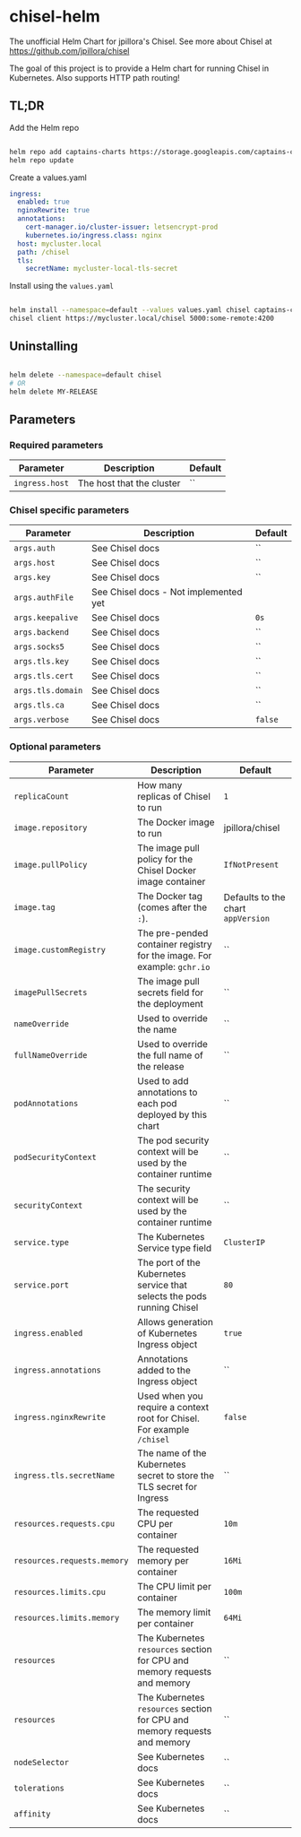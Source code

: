 # chisel-helm
The unofficial Helm Chart for jpillora's Chisel. See more about Chisel at https://github.com/jpillora/chisel

The goal of this project is to provide a Helm chart for running Chisel in Kubernetes. Also supports HTTP path routing!

## TL;DR

Add the Helm repo
```bash

helm repo add captains-charts https://storage.googleapis.com/captains-charts
helm repo update

```

Create a values.yaml
```yaml
ingress:
  enabled: true
  nginxRewrite: true
  annotations:
    cert-manager.io/cluster-issuer: letsencrypt-prod
    kubernetes.io/ingress.class: nginx
  host: mycluster.local
  path: /chisel
  tls:
    secretName: mycluster-local-tls-secret
```

Install using the `values.yaml`
```bash

helm install --namespace=default --values values.yaml chisel captains-charts/chisel
chisel client https://mycluster.local/chisel 5000:some-remote:4200

```


## Uninstalling
```bash

helm delete --namespace=default chisel
# OR
helm delete MY-RELEASE

```

## Parameters

### Required parameters

| Parameter                      | Description                                     | Default |
| ------------------------- | ----------------------------------------------- | ----- |
| `ingress.host` | The host that the cluster  | `` |

### Chisel specific parameters

| Parameter                      | Description                                     | Default |
| ------------------------- | ----------------------------------------------- | ----- |
| `args.auth` | See Chisel docs | `` |
| `args.host` | See Chisel docs | `` |
| `args.key` | See Chisel docs | `` |
| `args.authFile` | See Chisel docs - Not implemented yet | |
| `args.keepalive` | See Chisel docs | `0s` |
| `args.backend` | See Chisel docs | `` |
| `args.socks5` | See Chisel docs | `` |
| `args.tls.key` | See Chisel docs | `` |
| `args.tls.cert` | See Chisel docs | `` |
| `args.tls.domain` | See Chisel docs | `` |
| `args.tls.ca` | See Chisel docs | `` |
| `args.verbose` | See Chisel docs | `false` |


### Optional parameters

| Parameter                      | Description                                     | Default |
| ------------------------- | ----------------------------------------------- | ----- |
| `replicaCount`    | How many replicas of Chisel to run                    | `1` |
| `image.repository` | The Docker image to run | jpillora/chisel  |
| `image.pullPolicy` | The image pull policy for the Chisel Docker image container | `IfNotPresent` |
| `image.tag` | The Docker tag (comes after the `:`). | Defaults to the chart `appVersion` |
| `image.customRegistry` | The pre-pended container registry for the image. For example: `gchr.io` | `` |
| `imagePullSecrets` | The image pull secrets field for the deployment | `` |
| `nameOverride` | Used to override the name | `` |
| `fullNameOverride` | Used to override the full name of the release | `` |
| `podAnnotations` | Used to add annotations to each pod deployed by this chart | `` |
| `podSecurityContext` | The pod security context will be used by the container runtime | `` |
| `securityContext` | The security context will be used by the container runtime | `` |
| `service.type` | The Kubernetes Service type field | `ClusterIP` |
| `service.port` | The port of the Kubernetes service that selects the pods running Chisel | `80` |
| `ingress.enabled` | Allows generation of Kubernetes Ingress object | `true` |
| `ingress.annotations` | Annotations added to the Ingress object | `` |
| `ingress.nginxRewrite` | Used when you require a context root for Chisel. For example `/chisel` | `false` |
| `ingress.tls.secretName` | The name of the Kubernetes secret to store the TLS secret for Ingress | `` |
| `resources.requests.cpu` | The requested CPU per container | `10m` |
| `resources.requests.memory` | The requested memory per container | `16Mi` |
| `resources.limits.cpu` | The CPU limit per container | `100m` |
| `resources.limits.memory` | The memory limit per container | `64Mi` |
| `resources` | The Kubernetes `resources` section for CPU and memory requests and memory | `` |
| `resources` | The Kubernetes `resources` section for CPU and memory requests and memory | `` |
| `nodeSelector` | See Kubernetes docs | `` |
| `tolerations` | See Kubernetes docs | `` |
| `affinity` | See Kubernetes docs | `` |
